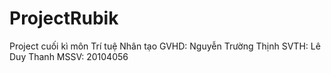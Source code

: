 # ProjectRubik
Project cuối kì môn Trí tuệ Nhân tạo  <space><space>
GVHD: Nguyễn Trường Thịnh <space><space>
SVTH: Lê Duy Thanh <space><space>
MSSV: 20104056 <space><space>
